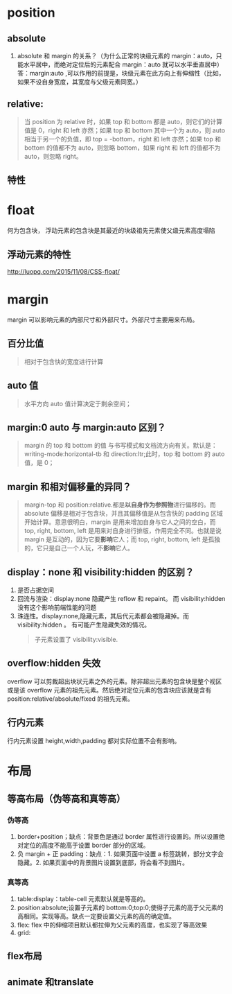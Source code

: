 # position

## absolute

1.  absolute 和 margin 的关系？（为什么正常的块级元素的 margin：auto，只能水平居中，而绝对定位后的元素配合 margin：auto 就可以水平垂直居中）答：margin:auto ,可以作用的前提是，块级元素在此方向上有伸缩性（比如，如果不设自身宽度，其宽度与父级元素同宽。）

## relative:

> 当 position 为 relative 时，如果 top 和 bottom 都是 auto，则它们的计算值是 0，right 和 left 亦然；如果 top 和 bottom 其中一个为 auto，则 auto 相当于另一个的负值，即 top = -bottom，right 和 left 亦然；如果 top 和 bottom 的值都不为 auto，则忽略 bottom，如果 right 和 left 的值都不为 auto，则忽略 right。

## 特性

# float

何为包含块， 浮动元素的包含块是其最近的块级祖先元素使父级元素高度塌陷

## 浮动元素的特性

http://luopq.com/2015/11/08/CSS-float/

# margin

margin 可以影响元素的内部尺寸和外部尺寸。外部尺寸主要用来布局。

## 百分比值

> 相对于包含快的宽度进行计算

## auto 值

> 水平方向 auto 值计算决定于剩余空间；

## margin:0 auto 与 margin:auto 区别？

> margin 的 top 和 bottom 的值 与书写模式和文档流方向有关。默认是：writing-mode:horizontal-tb 和 direction:ltr;此时，top 和 bottom 的 auto 值，是 0；

## margin 和相对偏移量的异同？

> margin-top 和 position:relative.都是**以自身作为参照物**进行偏移的。而 absolute 偏移是相对于包含块，并且其偏移值是从包含快的 padding 区域开始计算。意思很明白，margin 是用来增加自身与它人之间的空白，而 top, right, bottom, left 是用来对自身进行排版，作用完全不同。也就是说 margin 是互动的，因为它要**影响**它人；而 top, right, bottom, left 是孤独的，它只是自己一个人玩，不**影响**它人。

## display：none 和 visibility:hidden 的区别？

1.  是否占据空间
2.  回流与渲染：display:none 隐藏产生 reflow 和 repaint。 而 visibility:hidden 没有这个影响前端性能的问题
3.  珠连性。display:none,隐藏元素，其后代元素都会被隐藏掉。而 visibility:hidden 。 有可能产生隐藏失效的情况。
    > 子元素设置了 visibility:visible.

## overflow:hidden 失效

overflow 可以剪裁超出块状元素之外的元素。除非超出元素的包含块是整个视区或是该 overflow 元素的祖先元素。然后绝对定位元素的包含块应该就是含有 position:relative/absolute/fixed 的祖先元素。

## 行内元素

行内元素设置 height,width,padding 都对实际位置不会有影响。

# 布局

## 等高布局（伪等高和真等高）

### 伪等高

1.  border+position；缺点：背景色是通过 border 属性进行设置的。所以设置绝对定位的高度不能高于设置 border 部分的区域。
2.  负 margin + 正 padding：缺点：1. 如果页面中设置 a 标签跳转，部分文字会隐藏。2. 如果页面中的背景图片设置到底部，将会看不到图片。

### 真等高

1.  table:display：table-cell 元素默认就是等高的。
2.  position:absolute;设置子元素的 bottom:0;top:0;使得子元素的高于父元素的高相同。实现等高。缺点一定要设置父元素的高的确定值。
3.  flex: flex 中的伸缩项目默认都拉伸为父元素的高度，也实现了等高效果
4.  grid:
## flex布局
## animate 和translate
